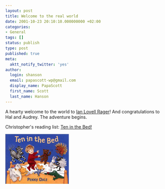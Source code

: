 ```yaml
---
layout: post
title: Welcome to the real world
date: 2001-10-23 20:10:10.000000000 +02:00
categories:
- General
tags: []
status: publish
type: post
published: true
meta:
  aktt_notify_twitter: 'yes'
author:
  login: shanson
  email: papascott-wp@gmail.com
  display_name: PapaScott
  first_name: Scott
  last_name: Hanson
---
```

<p>A hearty welcome to the world to <a href="http://hal.editthispage.com/stories/storyReader$979">Ian Lovell Rager</a>! And congratulations to Hal and Audrey. The adventure begins.</p>
<p>Christopher's reading list: <a href="http://www.amazon.com/exec/obidos/ASIN/0763615757">Ten in the Bed!</a></p>
<p><a href="http://www.amazon.com/exec/obidos/ASIN/0763615757"><img src="/wordpress/wp-content/uploads/2001/10/tenbed.jpg" height="157" width="200" border="0" alt="tenbed.jpg: " /></a></p>
